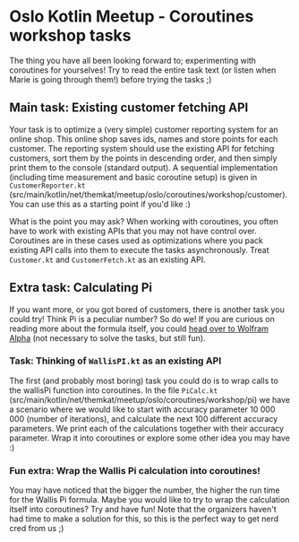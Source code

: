 # Oslo Kotlin Meetup - Coroutines workshop tasks
The thing you have all been looking forward to; experimenting with coroutines for yourselves! Try to read the entire task text (or listen when Marie is going through them!) before trying the tasks ;) 


## Main task: Existing customer fetching API
Your task is to optimize a (very simple) customer reporting system for an online shop. This online shop saves ids, names and store points for each customer. The reporting system should use the existing API for fetching customers, sort them by the points in descending order, and then simply print them to the console (standard output). A sequential implementation (including time measurement and basic coroutine setup) is given in `CustomerReporter.kt` (src/main/kotlin/net/themkat/meetup/oslo/coroutines/workshop/customer). You can use this as a starting point if you'd like :) 

What is the point you may ask? When working with coroutines, you often have to work with existing APIs that you may not have control over. Coroutines are in these cases used as optimizations where you pack existing API calls into them to execute the tasks asynchronously. Treat `Customer.kt` and `CustomerFetch.kt` as an existing API. 



## Extra task: Calculating Pi
If you want more, or you got bored of customers, there is another task you could try! Think Pi is a peculiar number? So do we! If you are curious on reading more about the formula itself, you could [head over to Wolfram Alpha](http://mathworld.wolfram.com/WallisFormula.html) (not necessary to solve the tasks, but still fun).


### Task: Thinking of `WallisPI.kt` as an existing API
The first (and probably most boring) task you could do is to wrap calls to the wallisPi function into coroutines. In the file `PiCalc.kt` (src/main/kotlin/net/themkat/meetup/oslo/coroutines/workshop/pi) we have a scenario where we would like to start with accuracy parameter 10 000 000 (number of iterations), and calculate the next 100 different accuracy parameters. We print each of the calculations together with their accuracy parameter. Wrap it into coroutines or explore some other idea you may have :)


### Fun extra: Wrap the Wallis Pi calculation into coroutines!
You may have noticed that the bigger the number, the higher the run time for the Wallis Pi formula. Maybe you would like to try to wrap the calculation itself into coroutines? Try and have fun! Note that the organizers haven't had time to make a solution for this, so this is the perfect way to get nerd cred from us ;) 



